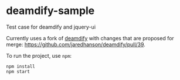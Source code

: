 # deamdify-sample
Test case for deamdify and jquery-ui

Currently uses a fork of [deamdify](https://github.com/au-phiware/deamdify) with changes that are proposed for merge: https://github.com/jaredhanson/deamdify/pull/39.

To run the project, use `npm`:

    npm install
    npm start
